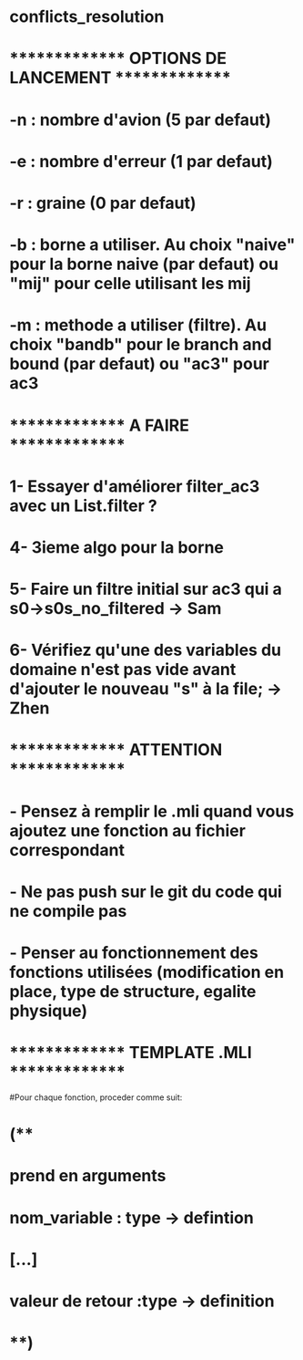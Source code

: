 # conflicts_resolution

# ************* OPTIONS DE LANCEMENT ************* #
# -n : nombre d'avion (5 par defaut)
# -e : nombre d'erreur (1 par defaut)
# -r : graine (0 par defaut)
# -b : borne a utiliser. Au choix "naive" pour la borne naive (par defaut) ou "mij" pour celle utilisant les mij
# -m : methode a utiliser (filtre). Au choix "bandb" pour le branch and bound (par defaut) ou "ac3" pour ac3


# ************* A FAIRE ************* #
# 1- Essayer d'améliorer filter_ac3 avec un List.filter ?
# 4- 3ieme algo pour la borne
# 5- Faire un filtre initial sur ac3 qui a s0->s0s_no_filtered -> Sam

# 6- Vérifiez qu'une des variables du domaine n'est pas vide avant d'ajouter le nouveau "s" à la file; -> Zhen

# ************* ATTENTION ************* #
# - Pensez à remplir le .mli quand vous ajoutez une fonction au fichier correspondant
# - Ne pas push sur le git du code qui ne compile pas
# - Penser au fonctionnement des fonctions utilisées (modification en place, type de structure, egalite physique)

# ************* TEMPLATE .MLI ************* #
#Pour chaque fonction, proceder comme suit:
# (**
#   prend en arguments
#   nom_variable : type  -> defintion
#   [...]

#   valeur de retour :type -> definition
# **)
